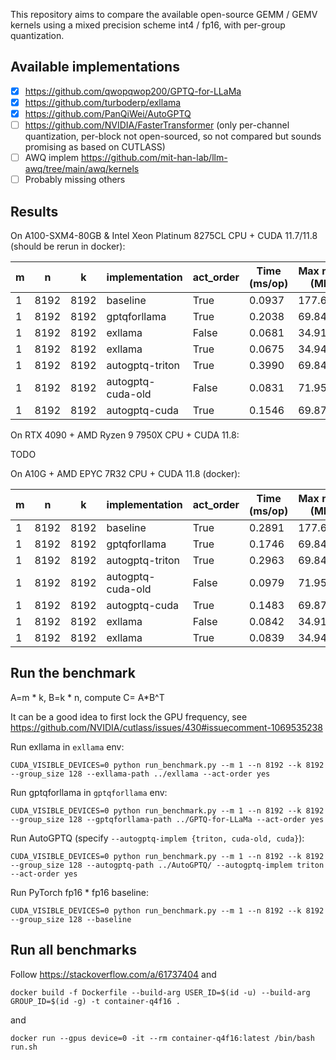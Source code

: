 This repository aims to compare the available open-source GEMM / GEMV kernels using a mixed precision scheme int4 / fp16, with per-group quantization.

## Available implementations

- [x] https://github.com/qwopqwop200/GPTQ-for-LLaMa
- [x] https://github.com/turboderp/exllama
- [x] https://github.com/PanQiWei/AutoGPTQ
- [ ] https://github.com/NVIDIA/FasterTransformer (only per-channel quantization, per-block not open-sourced, so not compared but sounds promising as based on CUTLASS)
- [ ] AWQ implem https://github.com/mit-han-lab/llm-awq/tree/main/awq/kernels
- [ ] Probably missing others

## Results

On A100-SXM4-80GB & Intel Xeon Platinum 8275CL CPU + CUDA 11.7/11.8 (should be rerun in docker):

|m  |n   |k   |implementation|act_order        |Time (ms/op)|Max mem (MB)|
|---|----|----|--------------|-----------------|--------------|----------|
|1  |8192|8192|baseline      |True             |0.0937        |177.6845  |
|1  |8192|8192|gptqforllama  |True             |0.2038        |69.8450   |
|1  |8192|8192|exllama       |False            |0.0681        |34.9143   |
|1  |8192|8192|exllama       |True             |0.0675        |34.9471   |
|1  |8192|8192|autogptq-triton|True             |0.3990        |69.8450   |
|1  |8192|8192|autogptq-cuda-old|False            |0.0831        |71.9585   |
|1  |8192|8192|autogptq-cuda |True             |0.1546        |69.8778   |

On RTX 4090 + AMD Ryzen 9 7950X CPU + CUDA 11.8:

TODO

On A10G + AMD EPYC 7R32 CPU + CUDA 11.8 (docker):

|m  |n   |k   |implementation|act_order        |Time (ms/op)|Max mem (MB)|
|---|----|----|--------------|-----------------|--------------|----------|
|1  |8192|8192|baseline      |True             |0.2891        |177.6845  |
|1  |8192|8192|gptqforllama  |True             |0.1746        |69.8450   |
|1  |8192|8192|autogptq-triton|True             |0.2963        |69.8450   |
|1  |8192|8192|autogptq-cuda-old|False            |0.0979        |71.9585   |
|1  |8192|8192|autogptq-cuda |True             |0.1483        |69.8778   |
|1  |8192|8192|exllama       |False            |0.0842        |34.9143   |
|1  |8192|8192|exllama       |True             |0.0839        |34.9471   |

## Run the benchmark

A=m * k, B=k * n, compute C= A*B^T

It can be a good idea to first lock the GPU frequency, see https://github.com/NVIDIA/cutlass/issues/430#issuecomment-1069535238

Run exllama in `exllama` env:
```
CUDA_VISIBLE_DEVICES=0 python run_benchmark.py --m 1 --n 8192 --k 8192 --group_size 128 --exllama-path ../exllama --act-order yes
```

Run gptqforllama in `gptqforllama` env:
```
CUDA_VISIBLE_DEVICES=0 python run_benchmark.py --m 1 --n 8192 --k 8192 --group_size 128 --gptqforllama-path ../GPTQ-for-LLaMa --act-order yes
```

Run AutoGPTQ (specify `--autogptq-implem {triton, cuda-old, cuda}`):
```
CUDA_VISIBLE_DEVICES=0 python run_benchmark.py --m 1 --n 8192 --k 8192 --group_size 128 --autogptq-path ../AutoGPTQ/ --autogptq-implem triton --act-order yes
```

Run PyTorch fp16 * fp16 baseline:
```
CUDA_VISIBLE_DEVICES=0 python run_benchmark.py --m 1 --n 8192 --k 8192 --group_size 128 --baseline
```

## Run all benchmarks

Follow https://stackoverflow.com/a/61737404 and

```
docker build -f Dockerfile --build-arg USER_ID=$(id -u) --build-arg GROUP_ID=$(id -g) -t container-q4f16 .
```

and

```
docker run --gpus device=0 -it --rm container-q4f16:latest /bin/bash run.sh
```
